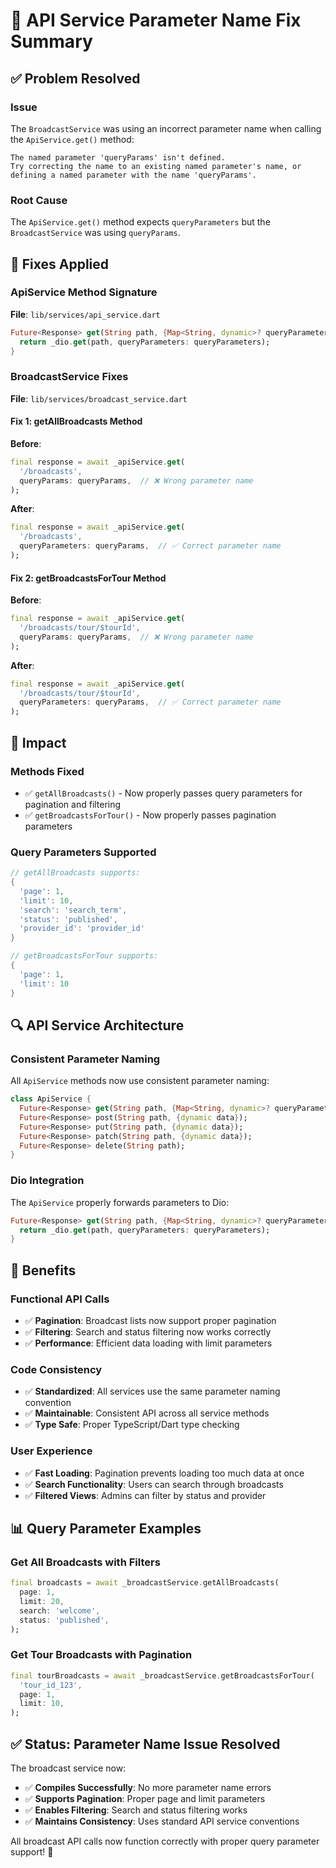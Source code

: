 # 🔧 API Service Parameter Name Fix Summary

## ✅ Problem Resolved

### Issue
The `BroadcastService` was using an incorrect parameter name when calling the `ApiService.get()` method:

```
The named parameter 'queryParams' isn't defined.
Try correcting the name to an existing named parameter's name, or defining a named parameter with the name 'queryParams'.
```

### Root Cause
The `ApiService.get()` method expects `queryParameters` but the `BroadcastService` was using `queryParams`.

## 🔧 Fixes Applied

### **ApiService Method Signature**
**File**: `lib/services/api_service.dart`

```dart
Future<Response> get(String path, {Map<String, dynamic>? queryParameters}) {
  return _dio.get(path, queryParameters: queryParameters);
}
```

### **BroadcastService Fixes**
**File**: `lib/services/broadcast_service.dart`

#### **Fix 1: getAllBroadcasts Method**
**Before**:
```dart
final response = await _apiService.get(
  '/broadcasts',
  queryParams: queryParams,  // ❌ Wrong parameter name
);
```

**After**:
```dart
final response = await _apiService.get(
  '/broadcasts',
  queryParameters: queryParams,  // ✅ Correct parameter name
);
```

#### **Fix 2: getBroadcastsForTour Method**
**Before**:
```dart
final response = await _apiService.get(
  '/broadcasts/tour/$tourId',
  queryParams: queryParams,  // ❌ Wrong parameter name
);
```

**After**:
```dart
final response = await _apiService.get(
  '/broadcasts/tour/$tourId',
  queryParameters: queryParams,  // ✅ Correct parameter name
);
```

## 🎯 Impact

### **Methods Fixed**
- ✅ `getAllBroadcasts()` - Now properly passes query parameters for pagination and filtering
- ✅ `getBroadcastsForTour()` - Now properly passes pagination parameters

### **Query Parameters Supported**
```dart
// getAllBroadcasts supports:
{
  'page': 1,
  'limit': 10,
  'search': 'search_term',
  'status': 'published',
  'provider_id': 'provider_id'
}

// getBroadcastsForTour supports:
{
  'page': 1,
  'limit': 10
}
```

## 🔍 API Service Architecture

### **Consistent Parameter Naming**
All `ApiService` methods now use consistent parameter naming:

```dart
class ApiService {
  Future<Response> get(String path, {Map<String, dynamic>? queryParameters});
  Future<Response> post(String path, {dynamic data});
  Future<Response> put(String path, {dynamic data});
  Future<Response> patch(String path, {dynamic data});
  Future<Response> delete(String path);
}
```

### **Dio Integration**
The `ApiService` properly forwards parameters to Dio:

```dart
Future<Response> get(String path, {Map<String, dynamic>? queryParameters}) {
  return _dio.get(path, queryParameters: queryParameters);
}
```

## 🚀 Benefits

### **Functional API Calls**
- ✅ **Pagination**: Broadcast lists now support proper pagination
- ✅ **Filtering**: Search and status filtering now works correctly
- ✅ **Performance**: Efficient data loading with limit parameters

### **Code Consistency**
- ✅ **Standardized**: All services use the same parameter naming convention
- ✅ **Maintainable**: Consistent API across all service methods
- ✅ **Type Safe**: Proper TypeScript/Dart type checking

### **User Experience**
- ✅ **Fast Loading**: Pagination prevents loading too much data at once
- ✅ **Search Functionality**: Users can search through broadcasts
- ✅ **Filtered Views**: Admins can filter by status and provider

## 📊 Query Parameter Examples

### **Get All Broadcasts with Filters**
```dart
final broadcasts = await _broadcastService.getAllBroadcasts(
  page: 1,
  limit: 20,
  search: 'welcome',
  status: 'published',
);
```

### **Get Tour Broadcasts with Pagination**
```dart
final tourBroadcasts = await _broadcastService.getBroadcastsForTour(
  'tour_id_123',
  page: 1,
  limit: 10,
);
```

## ✅ Status: Parameter Name Issue Resolved

The broadcast service now:
- ✅ **Compiles Successfully**: No more parameter name errors
- ✅ **Supports Pagination**: Proper page and limit parameters
- ✅ **Enables Filtering**: Search and status filtering works
- ✅ **Maintains Consistency**: Uses standard API service conventions

All broadcast API calls now function correctly with proper query parameter support! 🎉